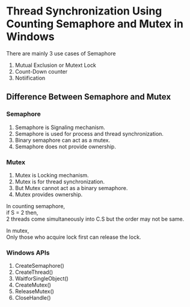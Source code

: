 # Thread Synchronization Using Counting Semaphore and Mutex in Windows 

There are mainly 3 use cases of Semaphore  
1. Mutual Exclusion or Mutext Lock  
2. Count-Down counter  
3. Notiification   


## Difference Between Semaphore and Mutex   
### Semaphore
1. Semaphore is Signaling mechanism.   
2. Semaphore is used for process and thread synchronization.  
3. Binary semaphore can act as a mutex.  
4. Semaphore does not provide ownership.  

### Mutex  
1. Mutex is Locking mechanism.  
2. Mutex is for thread synchronization.  
3. But Mutex cannot act as a binary semaphore.   
4. Mutex provides ownership.  


In counting semaphore,  
if S = 2 then,  
2 threads come simultaneously into C.S but the order may not be same.  

In mutex,  
Only those who acquire lock first can release the lock.  


### Windows APIs
1. CreateSemaphore()  
2. CreateThread()  
3. WaitforSingleObject()  
4. CreateMutex()  
6. ReleaseMutex()  
7. CloseHandle()  
